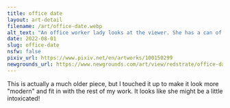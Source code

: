 ```yaml
---
title: office date
layout: art-detail
filename: /art/office-date.webp
alt_text: "An office worker lady looks at the viewer. She has a can of a non-descript drink in one hand, and another one underneath her thigh.She is wearing an unbuttoned collared shirt, and a short black shirt. She's in a red booth, and in front of a table. An incandescent light is flooding the room with an orange glow."
date: 2022-08-01
slug: office-date
nsfw: false
pixiv_url: https://www.pixiv.net/en/artworks/100150299
newgrounds_url: https://www.newgrounds.com/art/view/redstrate/office-date
---
```

This is actually a much older piece, but I touched it up to make it look more "modern" and fit in with the rest of my work. It looks like she might be a little intoxicated!
